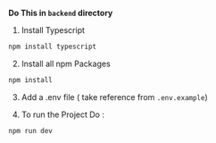 **Do This in `backend` directory**

1) Install Typescript

```bash
npm install typescript
```

2) Install all npm Packages
   
```bash
npm install
```

3) Add a .env file ( take reference from `.env.example`)
  
4) To run the Project Do : 

```bash
npm run dev
```
